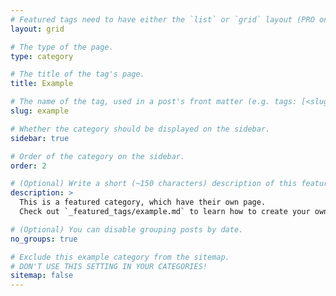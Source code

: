 ```yaml
---
# Featured tags need to have either the `list` or `grid` layout (PRO only).
layout: grid

# The type of the page.
type: category

# The title of the tag's page.
title: Example

# The name of the tag, used in a post's front matter (e.g. tags: [<slug>]).
slug: example

# Whether the category should be displayed on the sidebar.
sidebar: true

# Order of the category on the sidebar.
order: 2

# (Optional) Write a short (~150 characters) description of this featured tag.
description: >
  This is a featured category, which have their own page.
  Check out `_featured_tags/example.md` to learn how to create your own.

# (Optional) You can disable grouping posts by date.
no_groups: true

# Exclude this example category from the sitemap.
# DON'T USE THIS SETTING IN YOUR CATEGORIES!
sitemap: false
---
```

